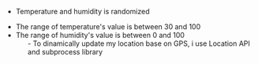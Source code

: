 - Temperature and humidity is randomized
<ul>
    <li> The range of temperature's value is between 30 and 100
    <li> The range of humidity's value is between 0 and 100
<ul>
- To dinamically update my location base on GPS, i use Location API and subprocess library
